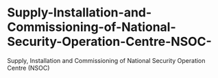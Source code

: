 # Supply-Installation-and-Commissioning-of-National-Security-Operation-Centre-NSOC-
Supply, Installation and Commissioning of National Security Operation Centre (NSOC)

